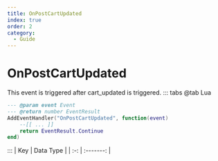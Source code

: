 ```yaml
---
title: OnPostCartUpdated
index: true
order: 2
category:
  - Guide
---
```


# OnPostCartUpdated
This event is triggered after cart_updated is triggered.
::: tabs
@tab Lua
```lua
--- @param event Event
--- @return number EventResult
AddEventHandler("OnPostCartUpdated", function(event)
    --[[ ... ]]
    return EventResult.Continue
end)
```

:::
| Key | Data Type |
| :-: | :-------: |